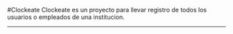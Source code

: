 #Clockeate
Clockeate es un proyecto para llevar registro de todos los usuarios o empleados de una institucion.


---
